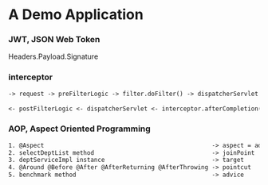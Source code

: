 # A Demo Application

### JWT, JSON Web Token

Headers.Payload.Signature

### interceptor

```tex
-> request -> preFilterLogic -> filter.doFilter() -> dispatcherServlet -> interceptor.preHandle() -> controller -->*
                                                                                                                   |
<- postFilterLogic <- dispatcherServlet <- interceptor.afterCompletion() <- interceptor.postHandle() <- response <-*
```

### AOP, Aspect Oriented Programming

```tex
1. @Aspect                                               -> aspect = advice + pointcut
2. selectDeptList method                                 -> joinPoint
3. deptServiceImpl instance                              -> target
4. @Around @Before @After @AfterReturning @AfterThrowing -> pointcut
5. benchmark method                                      -> advice
```
